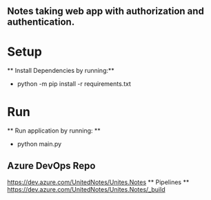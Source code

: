 ## Notes taking web app with authorization and authentication.

# Setup
** Install Dependencies by running:**
* python -m pip install -r requirements.txt

# Run
** Run application by running: **
* python main.py

## Azure DevOps Repo
https://dev.azure.com/UnitedNotes/Unites.Notes
** Pipelines ** 
https://dev.azure.com/UnitedNotes/Unites.Notes/_build
